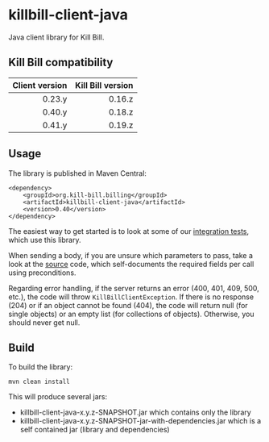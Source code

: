 killbill-client-java
====================

Java client library for Kill Bill.

Kill Bill compatibility
-----------------------

| Client version | Kill Bill version |
| -------------: | ----------------: |
| 0.23.y         | 0.16.z            |
| 0.40.y         | 0.18.z            |
| 0.41.y         | 0.19.z            |

Usage
-----

The library is published in Maven Central:

    <dependency>
        <groupId>org.kill-bill.billing</groupId>
        <artifactId>killbill-client-java</artifactId>
        <version>0.40</version>
    </dependency>

The easiest way to get started is to look at some of our [integration tests](https://github.com/killbill/killbill/tree/master/profiles/killbill/src/test/java/org/killbill/billing/jaxrs), which use this library.

When sending a body, if you are unsure which parameters to pass, take a look at the [source](https://github.com/killbill/killbill-client-java/blob/master/src/main/java/org/killbill/billing/client/KillBillClient.java) code, which self-documents the required fields per call using preconditions.

Regarding error handling, if the server returns an error (400, 401, 409, 500, etc.), the code will throw `KillBillClientException`. If there is no response (204) or if an object cannot be found (404), the code will return null (for single objects) or an empty list (for collections of objects). Otherwise, you should never get null.

Build
-----

To build the library:

    mvn clean install

This will produce several jars:

* killbill-client-java-x.y.z-SNAPSHOT.jar which contains only the library
* killbill-client-java-x.y.z-SNAPSHOT-jar-with-dependencies.jar which is a self contained jar (library and dependencies)
